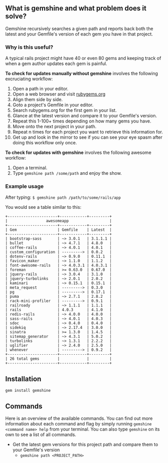 ## What is gemshine and what problem does it solve?

Gemshine recursively searches a given path and reports back both the latest and your Gemfile's version of each gem you have in that project.

### Why is this useful?

A typical rails project might have 40 or even 80 gems and keeping track of when a gem author updates each gem is painful.

**To check for updates manually without gemshine** involves the following excruciating workflow:

1. Open a path in your editor.
2. Open a web browser and visit [rubygems.org](http://www.rubygems.org)
3. Align them side by side.
4. Goto a project's Gemfile in your editor.
5. Search rubygems.org for the first gem in your list.
6. Glance at the latest version and compare it to your Gemfile's version.
7. Repeat this 1-100+ times depending on how many gems you have.
8. Move onto the next project in your path.
9. Repeat n times for each project you want to retrieve this information for.
10. Get up and look in the mirror to see if you can see your eye spasm after doing this workflow only once.

**To check for updates with gemshine** involves the following awesome workflow:

1. Open a terminal.
2. Type `gemshine path /some/path` and enjoy the show.

### Example usage

After typing: `$ gemshine path /path/to/some/rails/app`

You would see a table similar to this:

```
+----------------------+------------+---------+
|                 awesomeapp                  |
+----------------------+------------+---------+
| Gem                  | Gemfile    | Latest  |
+----------------------+------------+---------+
| bootstrap-sass       | ~> 3.0.1   | 3.1.1.1 |
| bullet               | ~> 4.7.1   | 4.8.0   |
| coffee-rails         | ~> 4.0.1   | 4.0.1   |
| custom_configuration | ---------> | 0.0.2   |
| dotenv-rails         | ~> 0.9.0   | 0.11.1  |
| favicon_maker        | ~> 1.1.0   | 1.1.2   |
| font-awesome-rails   | ~> 4.0.3.1 | 4.0.3.1 |
| foreman              | >= 0.63.0  | 0.67.0  |
| jquery-rails         | ~> 3.0.4   | 3.1.0   |
| jquery-turbolinks    | ~> 2.0.1   | 2.0.2   |
| kaminari             | ~> 0.15.1  | 0.15.1  |
| meta_request         | ---------> | 0.3.0   |
| pg                   | ---------> | 0.17.1  |
| puma                 | ~> 2.7.1   | 2.8.2   |
| rack-mini-profiler   | ---------> | 0.9.1   |
| railroady            | ~> 1.1.1   | 1.1.1   |
| rails                | 4.0.3      | 4.1.0   |
| redis-rails          | ~> 4.0.0   | 4.0.0   |
| sass-rails           | ~> 4.0.1   | 4.0.3   |
| sdoc                 | ~> 0.4.0   | 0.4.0   |
| sidekiq              | ~> 2.17.4  | 3.0.0   |
| sinatra              | >= 1.3.0   | 1.4.5   |
| sitemap_generator    | ~> 4.3.1   | 5.0.2   |
| turbolinks           | ~> 1.3.1   | 2.2.2   |
| uglifier             | ~> 2.4.0   | 2.5.0   |
| whenever             | ---------> | 0.9.2   |
+----------------------+------------+---------+
| 26 total gems        |            |         |
+----------------------+------------+---------+
```

## Installation

`gem install gemshine`

## Commands

Here is an overview of the available commands. You can find out more information about each command and flag by simply
running `gemshine <command name> help` from your terminal. You can also type `gemshine` on its own to see a list of all commands.

- Get the latest gem versions for this project path and compare them to your Gemfile's version
    - `gemshine path <PROJECT_PATH>`